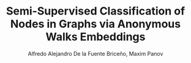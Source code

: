 ---
paperId: 2
author: Alfredo Alejandro De la Fuente Briceño, Maxim Panov
publicationauthor: De la Fuente Briceño, A. A. et al.
title: Semi-Supervised Classification of Nodes in Graphs via Anonymous Walks Embeddings
pdf: MarquezHerrera_Abstract.pdf
poster: --
alt: --
type: Poster
topic: Machine Learning Methods
link: --
conference: neurips
year: 2018
tags: neurips-2018
location: Montreal, Canada
---